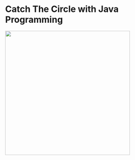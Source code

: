 # Catch The Circle with Java Programming
[<img src="https://w0.peakpx.com/wallpaper/889/497/HD-wallpaper-java-chedesign-jdk9-programming.jpg" width="400" height="400">](https://www.youtube.com/shorts/5zYAjIB_8co "Now in Android: 55")
